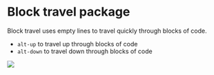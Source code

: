 # Block travel package

Block travel uses empty lines to travel quickly
through blocks of code.

* `alt-up` to travel up through blocks of code
* `alt-down` to travel down through blocks of code

![](http://f.cl.ly/items/1M2x2W3J2b0z1Z0h1G12/block-travel.gif)

